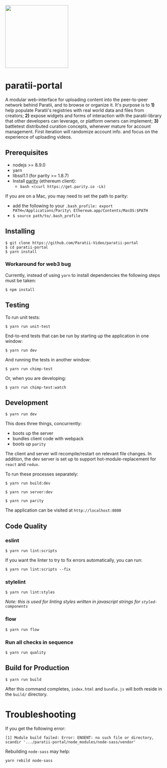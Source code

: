 <img src="https://github.com/Paratii-Video/paratiisite/blob/master/rebrand/src/svgs/paratii-logo.svg" width="200"> 

# paratii-portal
A modular web-interface for uploading content into the peer-to-peer network behind Paratii, and to browse or organize it. It's purpose is to **1)** help populate Paratii's registries with real world data and files from creators; **2)** expose widgets and forms of interaction with the paratii-library that other developers can leverage, or platform owners can implement; **3)** battletest distributed curation concepts, whenever mature for account management. First iteration will randomize account info. and focus on the experience of uploading videos.

## Prerequisites

* nodejs >= 8.9.0
* yarn
* libssl1.1 (for parity >= 1.8.7)
* Install [parity](https://github.com/paritytech/parity) (ethereum client):
   * `bash <(curl https://get.parity.io -Lk)`

If you are on a Mac, you may need to set the path to parity:

* add the following to your `.bash_profile: export PATH=/Applications/Parity\ Ethereum.app/Contents/MacOS:$PATH`
* `$ source path/to/.bash_profile`



## Installing

    $ git clone https://github.com/Paratii-Video/paratii-portal
    $ cd paratii-portal
    $ yarn install

### Workaround for web3 bug

Currently, instead of using `yarn` to install dependencies the following steps must be taken:

    $ npm install

## Testing

To run unit tests:

    $ yarn run unit-test

End-to-end tests that can be run by starting up the application in one window:

    $ yarn run dev

And running the tests in another window:

    $ yarn run chimp-test

Or, when you are developing:

    $ yarn run chimp-test:watch


## Development

    $ yarn run dev

This does three things, concurrently:

* boots up the server
* bundles client code with webpack
* boots up `parity`

The client and server will recompile/restart on relevant file changes. In addition, the dev server is set up to support hot-module-replacement for `react` and `redux`.

To run these processes separately:

`$ yarn run build:dev`

`$ yarn run server:dev`

`$ yarn run parity`

The application can be visited at `http://localhost:8080`


## Code Quality

### eslint

    $ yarn run lint:scripts

If you want the linter to try to fix errors automatically, you can run:

    $ yarn run lint:scripts --fix

### stylelint

    $ yarn run lint:styles

_Note: this is used for linting styles written in javascript strings for `styled-components`_

### flow

    $ yarn run flow


### Run all checks in sequence

    $ yarn run quality

## Build for Production

    $ yarn run build

After this command completes, `index.html` and `bundle.js` will both reside in the `build/` directory.


# Troubleshooting


If you get the following error:

    [1] Module build failed: Error: ENOENT: no such file or directory, scandir '.../paratii-portal/node_modules/node-sass/vendor'

Rebuilding `node-sass` may help:

    yarn rebild node-sass
